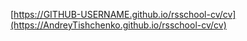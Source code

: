 [https://GITHUB-USERNAME.github.io/rsschool-cv/cv](https://AndreyTishchenko.github.io/rsschool-cv/cv)
